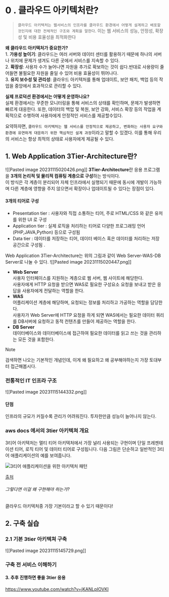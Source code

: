 
# 0 . 클라우드 아키텍처란?

> `클라우드 아키텍처는 웹서비스의 인프라를 클라우드 환경에서 어떻게 설계하고 배포할 것인지에 대한 전체적인 구조와 계획을 말한다`. 이는 웹 서비스의 성능, 안정성, 확장성 및 비용 효율성을 최적화한다

**왜 클라우드 아키텍처가 중요한가?**  
1. **가용성 높이기**: 클라우드는 여러 서버와 데이터 센터를 활용하기 때문에 하나의 서버나 위치에 문제가 생겨도 다른 곳에서 서비스를 지속할 수 있다.  
2. **확장성**: 사용자 수가 늘어나면 자원을 추가로 확보하는 것이 쉽다.반대로 사용량이 줄어들면 불필요한 자원을 줄일 수 있어 비용 효율성이 뛰어나다.  
3. **유지 보수성 및 관리성**: 클라우드 아키텍처를 통해 업데이트, 보안 패치, 백업 등의 작업을 중앙에서 효과적으로 관리할 수 있다.

**실제 프로덕션 환경에서는 어떻게 운영하나요?**  
실제 환경에서는 꾸준한 모니터링을 통해 서비스의 상태를 확인하며, 문제가 발생하면 빠르게 대응한다. 또한, 데이터의 백업 및 복원, 보안 강화, 서비스 확장 등의 작업을 계획적으로 수행하여 사용자에게 안정적인 서비스를 제공할수있다.

요약하자면, `클라우드 아키텍처는 웹 서비스를 안정적으로 제공하고, 변화하는 사용자 요구와 환경에 유연하게 대응하기 위한 핵심적인 설계 과정`이라고 말할 수 있겠다. 이를 통해 우리의 서비스는 항상 최적의 상태로 사용자에게 제공될 수 있다.



## 1. Web Application 3Tier-Architecture란?
![[Pasted image 20231115020426.png]]
**3Tier-Architecture**란 응용 프로그램을 **3개의 논리적 및 물리적 컴퓨팅 계층으로 구성**하는 방식이다.  
이 방식은 각 계층이 분리되어 자체 인프라에서 실행되기 때문에 동시에 개발이 가능하며 다른 계층에 영향을 주지 않으면서 확장이나 업데이트될 수 있다는 장점이 있다.


#### 3개의 티어로 구성
- Presentation tier : 사용자와 직접 소통하는 티어, 주로 HTML/CSS 와 같은 유저를 위한 UI 로 구성
- Application tier : 실제 로직을 처리하는 티어로 다양한 프로그래밍 언어(PHP,JAVA,Python) 등으로 구성됨 
- Data tier : 데이터를 저장하는 티어, 데이터 베이스 혹은 데이터를 처리하는 저장 공간으로 구성됨 .

Web Application 3Tier-Architecture는 위의 그림과 같이 Web Server-WAS-DB Server로 나눌 수 있다.
![[Pasted image 20231115020447.png]]

- **Web Server**  
    사용자 인터페이스를 지원하는 계층으로 웹 서버, 웹 사이트에 해당한다.  
    사용자에게 HTTP 요청을 받으면 WAS로 필요한 구성요소 요청을 보내고 받은 응답을 사용자에게 전달하는 역할을 한다.
- **WAS**  
    어플리케이션 계층에 해당하며, 요청되는 정보를 처리하고 가공하는 역할을 담당한다.  
    사용자가 Web Server에 HTTP 요청을 하게 되면 WAS에서는 필요한 데이터 쿼리를 DB서버에 요청하고 동적 컨텐츠를 만들어 제공하는 역할을 한다.
- **DB Server**  
    데이터베이스와 데이터베이스에 접근하여 필요한 데이터를 읽고 쓰는 것을 관리하는 모든 것을 포함한다.






> [!NOTE]
> 검색하면 나오는 기본적인 개념인데, 이게 왜 필요하고 
> 왜 공부해야하는지
> 가장 토대부터 접근해봅시다.

### 전통적인 IT 인프라 구조
![[Pasted image 20231115144332.png]]

#### 단점
인프라의 규모가 커질수록 관리가 어려워진다.
투자한만큼 성능이 늘어나지 않는다. 

### aws docs 에서의 3tier 아키텍쳐 개요
3티어 아키텍처는 멀티 티어 아키텍처에서 가장 널리 사용되는 구현이며 단일 프레젠테이션 티어, 로직 티어 및 데이터 티어로 구성됩니다. 다음 그림은 단순하고 일반적인 3티어 애플리케이션의 예를 보여줍니다.

![3티어 애플리케이션을 위한 아키텍처 패턴](https://docs.aws.amazon.com/ko_kr/whitepapers/latest/serverless-multi-tier-architectures-api-gateway-lambda/images/image2.png)

[출처](https://docs.aws.amazon.com/ko_kr/whitepapers/latest/serverless-multi-tier-architectures-api-gateway-lambda/three-tier-architecture-overview.html)


###### 그렇다면 이걸 왜 구현해야 하는가?
클라우드 아키텍처중 가장 기본이라고 할 수 있기 때문이다!


### 




## 2. 구축 실습 

### 2.1  기본 3tier 아키텍쳐 구축 
![[Pasted image 20231115145729.png]]

### 구축 전 서비스 이해하기









#### 3. 추후 진행하면 좋을 3tier 응용
https://www.youtube.com/watch?v=jKANLpIOVKI
